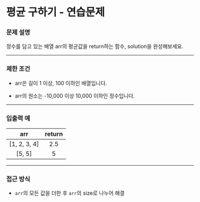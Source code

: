 # 평균 구하기 - 연습문제

### 문제 설명

정수를 담고 있는 배열 arr의 평균값을 return하는 함수, solution을 완성해보세요.

---

### 제한 조건

  - arr은 길이 1 이상, 100 이하인 배열입니다.

  - arr의 원소는 -10,000 이상 10,000 이하인 정수입니다.

---

### 입출력 예

|     arr      | return |
| :----------: | :----: |
| [1, 2, 3, 4] |  2.5   |
|    [5, 5]    |   5    |

---

### 접근 방식

  - `arr`의 모든 값을 더한 후 `arr`의 size로 나누어 해결